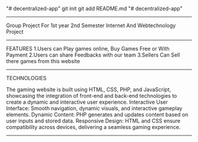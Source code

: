 "# decentralized-app" git init git add README.md
"# decentralized-app"

***
Group Project For 1st year 2nd Semester Internet And Webtechnology Project
***

FEATURES
1.Users can Play games online, Buy Games Free or With Payment
2.Users can share Feedbacks with our team
3.Sellers Can Sell there games from this website
***
TECHNOLOGIES

The gaming website is built using HTML, CSS, PHP, and JavaScript, showcasing the integration of front-end and back-end technologies to create a dynamic and interactive user experience. 
Interactive User Interface: Smooth navigation, dynamic visuals, and interactive gameplay elements.
Dynamic Content: PHP generates and updates content based on user inputs and stored data.
Responsive Design: HTML and CSS ensure compatibility across devices, delivering a seamless gaming experience.
***

